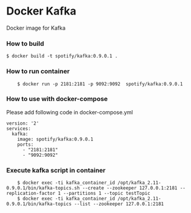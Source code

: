 Docker Kafka
===============
Docker image for Kafka

### How to build

    $ docker build -t spotify/kafka:0.9.0.1 .

### How to run container
```
    $ docker run -p 2181:2181 -p 9092:9092  spotify/kafka:0.9.0.1
```

### How to use with docker-compose
Please add following code in docker-compose.yml

```
version: '2'
services:
  kafka:
    image: spotify/kafka:0.9.0.1
    ports:
      - "2181:2181"
      - "9092:9092"
```

### Execute kafka script in container

```
    $ docker exec -ti kafka_container_id /opt/kafka_2.11-0.9.0.1/bin/kafka-topics.sh --create --zookeeper 127.0.0.1:2181 --replication-factor 1 --partitions 1 --topic testTopic
    $ docker exec -ti kafka_container_id /opt/kafka_2.11-0.9.0.1/bin/kafka-topics --list --zookeeper 127.0.0.1:2181
```
